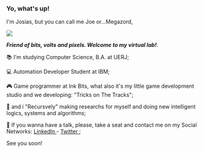 ### Yo, what's up!

<!--
**megazordcarioca/megazordcarioca** is a ✨ _special_ ✨ repository because its `README.md` (this file) appears on your GitHub profile.

Here are some ideas to get you started:

- 🔭 I’m currently working on ...
- 🌱 I’m currently learning ...
- 👯 I’m looking to collaborate on ...
- 🤔 I’m looking for help with ...
- 💬 Ask me about ...
- 📫 How to reach me: ...
- 😄 Pronouns: ...
- ⚡ Fun fact: ...
-->
I'm Josias, but you can call me Joe or...Megazord,

![](https://media.giphy.com/media/udK21RQeWtaGQ/giphy.gif)

<i><b>Friend of bits, volts and pixels. Welcome to my virtual lab!</i></b>.

📚  I'm studying Computer Science, B.A. at UERJ;

💻  Automation Developer Student at IBM;

🎮  Game programmer at Ink Bits, what also it's my little game development studio and we developing: "Tricks on The Tracks";

🔭  and i "Recursvely" making researchs for myself and doing new intelligent logics, systems and algorithms;

💬  If you wanna have a talk, please, take a seat and contact me on my Social Networks:
  <a href = "http://linkedin.com/in/megamd"> LinkedIn </a> - <a href= "https://twitter.com/megazordcarioca"> Twitter </a>;
  
  See you soon!
